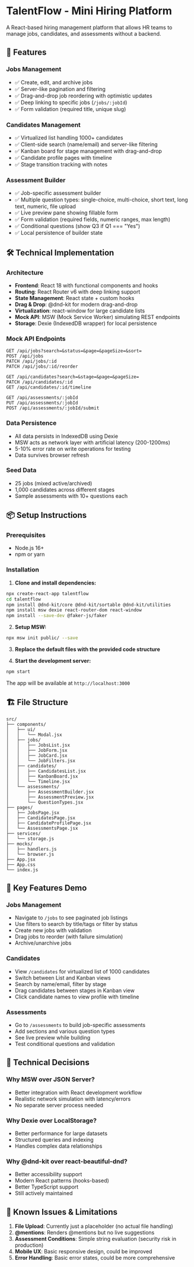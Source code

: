 # TalentFlow - Mini Hiring Platform

A React-based hiring management platform that allows HR teams to manage jobs, candidates, and assessments without a backend.

## 🚀 Features

### Jobs Management

- ✅ Create, edit, and archive jobs
- ✅ Server-like pagination and filtering
- ✅ Drag-and-drop job reordering with optimistic updates
- ✅ Deep linking to specific jobs (`/jobs/:jobId`)
- ✅ Form validation (required title, unique slug)

### Candidates Management

- ✅ Virtualized list handling 1000+ candidates
- ✅ Client-side search (name/email) and server-like filtering
- ✅ Kanban board for stage management with drag-and-drop
- ✅ Candidate profile pages with timeline
- ✅ Stage transition tracking with notes

### Assessment Builder

- ✅ Job-specific assessment builder
- ✅ Multiple question types: single-choice, multi-choice, short text, long text, numeric, file upload
- ✅ Live preview pane showing fillable form
- ✅ Form validation (required fields, numeric ranges, max length)
- ✅ Conditional questions (show Q3 if Q1 === "Yes")
- ✅ Local persistence of builder state

## 🛠 Technical Implementation

### Architecture

- **Frontend**: React 18 with functional components and hooks
- **Routing**: React Router v6 with deep linking support
- **State Management**: React state + custom hooks
- **Drag & Drop**: @dnd-kit for modern drag-and-drop
- **Virtualization**: react-window for large candidate lists
- **Mock API**: MSW (Mock Service Worker) simulating REST endpoints
- **Storage**: Dexie (IndexedDB wrapper) for local persistence

### Mock API Endpoints

```
GET /api/jobs?search=&status=&page=&pageSize=&sort=
POST /api/jobs
PATCH /api/jobs/:id
PATCH /api/jobs/:id/reorder

GET /api/candidates?search=&stage=&page=&pageSize=
PATCH /api/candidates/:id
GET /api/candidates/:id/timeline

GET /api/assessments/:jobId
PUT /api/assessments/:jobId
POST /api/assessments/:jobId/submit
```

### Data Persistence

- All data persists in IndexedDB using Dexie
- MSW acts as network layer with artificial latency (200-1200ms)
- 5-10% error rate on write operations for testing
- Data survives browser refresh

### Seed Data

- 25 jobs (mixed active/archived)
- 1,000 candidates across different stages
- Sample assessments with 10+ questions each

## 📦 Setup Instructions

### Prerequisites

- Node.js 16+
- npm or yarn

### Installation

1. **Clone and install dependencies:**

```bash
npx create-react-app talentflow
cd talentflow
npm install @dnd-kit/core @dnd-kit/sortable @dnd-kit/utilities
npm install msw dexie react-router-dom react-window
npm install --save-dev @faker-js/faker
```

2. **Setup MSW:**

```bash
npx msw init public/ --save
```

3. **Replace the default files with the provided code structure**

4. **Start the development server:**

```bash
npm start
```

The app will be available at `http://localhost:3000`

## 🏗 File Structure

```
src/
├── components/
│   ├── ui/
│   │   └── Modal.jsx
│   ├── jobs/
│   │   ├── JobsList.jsx
│   │   ├── JobForm.jsx
│   │   ├── JobCard.jsx
│   │   └── JobFilters.jsx
│   ├── candidates/
│   │   ├── CandidatesList.jsx
│   │   ├── KanbanBoard.jsx
│   │   └── Timeline.jsx
│   └── assessments/
│       ├── AssessmentBuilder.jsx
│       ├── AssessmentPreview.jsx
│       └── QuestionTypes.jsx
├── pages/
│   ├── JobsPage.jsx
│   ├── CandidatesPage.jsx
│   ├── CandidateProfilePage.jsx
│   └── AssessmentsPage.jsx
├── services/
│   └── storage.js
├── mocks/
│   ├── handlers.js
│   └── browser.js
├── App.jsx
├── App.css
└── index.js
```

## 🎯 Key Features Demo

### Jobs Management

- Navigate to `/jobs` to see paginated job listings
- Use filters to search by title/tags or filter by status
- Create new jobs with validation
- Drag jobs to reorder (with failure simulation)
- Archive/unarchive jobs

### Candidates

- View `/candidates` for virtualized list of 1000 candidates
- Switch between List and Kanban views
- Search by name/email, filter by stage
- Drag candidates between stages in Kanban view
- Click candidate names to view profile with timeline

### Assessments

- Go to `/assessments` to build job-specific assessments
- Add sections and various question types
- See live preview while building
- Test conditional questions and validation

## 🔧 Technical Decisions

### Why MSW over JSON Server?

- Better integration with React development workflow
- Realistic network simulation with latency/errors
- No separate server process needed

### Why Dexie over LocalStorage?

- Better performance for large datasets
- Structured queries and indexing
- Handles complex data relationships

### Why @dnd-kit over react-beautiful-dnd?

- Better accessibility support
- Modern React patterns (hooks-based)
- Better TypeScript support
- Still actively maintained

## 🐛 Known Issues & Limitations

1. **File Upload**: Currently just a placeholder (no actual file handling)
2. **@mentions**: Renders @mentions but no live suggestions
3. **Assessment Conditions**: Simple string evaluation (security risk in production)
4. **Mobile UX**: Basic responsive design, could be improved
5. **Error Handling**: Basic error states, could be more comprehensive
